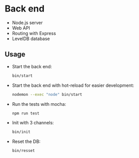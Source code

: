 # Back end

- Node.js server
- Web API
- Routing with Express
- LevelDB database

## Usage

- Start the back end:

  ```bash
  bin/start
  ```

- Start the back end with hot-reload for easier development:

  ```bash
  nodemon --exec "node" bin/start
  ```

- Run the tests with mocha:

  ```bash
  npm run test
  ```

- Init with 3 channels:

  ```bash
  bin/init
  ```

- Reset the DB:

  ```bash
  bin/resset
  ```
